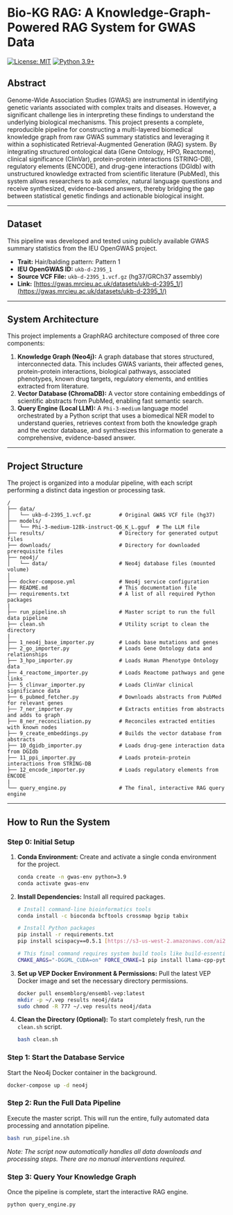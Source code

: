 # Bio-KG RAG: A Knowledge-Graph-Powered RAG System for GWAS Data

[![License: MIT](https://img.shields.io/badge/License-MIT-yellow.svg)](https://opensource.org/licenses/MIT)
[![Python 3.9+](https://img.shields.io/badge/python-3.9+-blue.svg)](https://www.python.org/downloads/release/python-390/)

## Abstract

Genome-Wide Association Studies (GWAS) are instrumental in identifying genetic variants associated with complex traits and diseases. However, a significant challenge lies in interpreting these findings to understand the underlying biological mechanisms. This project presents a complete, reproducible pipeline for constructing a multi-layered biomedical knowledge graph from raw GWAS summary statistics and leveraging it within a sophisticated Retrieval-Augmented Generation (RAG) system. By integrating structured ontological data (Gene Ontology, HPO, Reactome), clinical significance (ClinVar), protein-protein interactions (STRING-DB), regulatory elements (ENCODE), and drug-gene interactions (DGIdb) with unstructured knowledge extracted from scientific literature (PubMed), this system allows researchers to ask complex, natural language questions and receive synthesized, evidence-based answers, thereby bridging the gap between statistical genetic findings and actionable biological insight.

---

## Dataset

This pipeline was developed and tested using publicly available GWAS summary statistics from the IEU OpenGWAS project.

-   **Trait:** Hair/balding pattern: Pattern 1
-   **IEU OpenGWAS ID:** `ukb-d-2395_1`
-   **Source VCF File:** `ukb-d-2395_1.vcf.gz` (hg37/GRCh37 assembly)
-   **Link:** [https://gwas.mrcieu.ac.uk/datasets/ukb-d-2395_1/](https://gwas.mrcieu.ac.uk/datasets/ukb-d-2395_1/)

---

## System Architecture

This project implements a GraphRAG architecture composed of three core components:

1.  **Knowledge Graph (Neo4j):** A graph database that stores structured, interconnected data. This includes GWAS variants, their affected genes, protein-protein interactions, biological pathways, associated phenotypes, known drug targets, regulatory elements, and entities extracted from literature.
2.  **Vector Database (ChromaDB):** A vector store containing embeddings of scientific abstracts from PubMed, enabling fast semantic search.
3.  **Query Engine (Local LLM):** A `Phi-3-medium` language model orchestrated by a Python script that uses a biomedical NER model to understand queries, retrieves context from both the knowledge graph and the vector database, and synthesizes this information to generate a comprehensive, evidence-based answer.

---

## Project Structure

The project is organized into a modular pipeline, with each script performing a distinct data ingestion or processing task.

```
/
├── data/
│   └── ukb-d-2395_1.vcf.gz         # Original GWAS VCF file (hg37)
├── models/
│   └── Phi-3-medium-128k-instruct-Q6_K_L.gguf  # The LLM file
├── results/                        # Directory for generated output files
├── downloads/                      # Directory for downloaded prerequisite files
├── neo4j/
│   └── data/                       # Neo4j database files (mounted volume)
│
├── docker-compose.yml              # Neo4j service configuration
├── README.md                       # This documentation file
├── requirements.txt                # A list of all required Python packages
|
├── run_pipeline.sh                 # Master script to run the full data pipeline
├── clean.sh                        # Utility script to clean the directory
|
├── 1_neo4j_base_importer.py        # Loads base mutations and genes
├── 2_go_importer.py                # Loads Gene Ontology data and relationships
├── 3_hpo_importer.py               # Loads Human Phenotype Ontology data
├── 4_reactome_importer.py          # Loads Reactome pathways and gene links
├── 5_clinvar_importer.py           # Loads ClinVar clinical significance data
├── 6_pubmed_fetcher.py             # Downloads abstracts from PubMed for relevant genes
├── 7_ner_importer.py               # Extracts entities from abstracts and adds to graph
├── 8_ner_reconciliation.py         # Reconciles extracted entities with known nodes
├── 9_create_embeddings.py          # Builds the vector database from abstracts
├── 10_dgidb_importer.py            # Loads drug-gene interaction data from DGIdb
├── 11_ppi_importer.py              # Loads protein-protein interactions from STRING-DB
├── 12_encode_importer.py           # Loads regulatory elements from ENCODE
|
└── query_engine.py                 # The final, interactive RAG query engine
```

---

## How to Run the System

### Step 0: Initial Setup

1.  **Conda Environment:** Create and activate a single conda environment for the project.
    ```bash
    conda create -n gwas-env python=3.9
    conda activate gwas-env
    ```

2.  **Install Dependencies:** Install all required packages.
    ```bash
    # Install command-line bioinformatics tools
    conda install -c bioconda bcftools crossmap bgzip tabix

    # Install Python packages
    pip install -r requirements.txt
    pip install scispacy==0.5.1 [https://s3-us-west-2.amazonaws.com/ai2-s2-scispacy/releases/v0.5.1/en_core_sci_lg-0.5.1.tar.gz](https://s3-us-west-2.amazonaws.com/ai2-s2-scispacy/releases/v0.5.1/en_core_sci_lg-0.5.1.tar.gz)
    
    # This final command requires system build tools like build-essential and cmake
    CMAKE_ARGS="-DGGML_CUDA=on" FORCE_CMAKE=1 pip install llama-cpp-python --force-reinstall --upgrade --no-cache-dir
    ```

3.  **Set up VEP Docker Environment & Permissions:**
    Pull the latest VEP Docker image and set the necessary directory permissions.
    ```bash
    docker pull ensemblorg/ensembl-vep:latest
    mkdir -p ~/.vep results neo4j/data
    sudo chmod -R 777 ~/.vep results neo4j/data
    ```

4.  **Clean the Directory (Optional):** To start completely fresh, run the `clean.sh` script.
    ```bash
    bash clean.sh
    ```

### Step 1: Start the Database Service

Start the Neo4j Docker container in the background.
```bash
docker-compose up -d neo4j
```

### Step 2: Run the Full Data Pipeline

Execute the master script. This will run the entire, fully automated data processing and annotation pipeline.
```bash
bash run_pipeline.sh
```
*Note: The script now automatically handles all data downloads and processing steps. There are no manual interventions required.*

### Step 3: Query Your Knowledge Graph

Once the pipeline is complete, start the interactive RAG engine.
```bash
python query_engine.py
```
